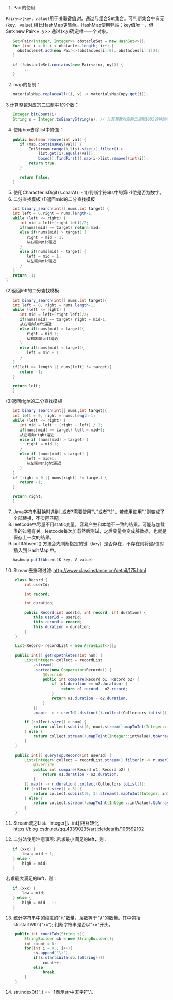 1. Pair的使用
   
`Pairy<>(key, value)`用于关联键值对。通过与组合Set集合。可判断集合中有无(key、value),相比HashMap更简单。HashMap使用弊端：key值唯一，但Set<new Pair<x, y>> 通过(x,y)确定唯一一个对象。
   
```java
   Set<Pair<Integer, Integer>> obstacleSet = new HashSet<>();
   for (int i = 0; i < obstacles.length; i++) {
     obstacleSet.add(new Pair<>(obstacles[i][0], obstacles[i][1]));
   }

   if (!obstacleSet.contains(new Pair<>(nx, ny))) {
        ...
   }
```

2. map的复制：
```java
   materialsMap.replaceAll((i, v) -> materialsMapCopy.get(i));
```

3.计算整数对应的二进制中1的个数：
   ```java
      Integer.bitCount(i)
      String s = Integer.toBinaryString(n); // 计算整数对应的二进制1001这种的字符串值
   ```
4. 使用box去除list中的值：
```java
   public boolean remove(int val) {
      if (map.containsKey(val)) {
          IntStream.range(0,list.size()).filter(i->
              list.get(i).equals(val)).
              boxed().findFirst().map(i->list.remove((int)i));
          return true;
      }

      return false;
   }
```
   
5. 使用Character.isDigit(s.charAt(i - 1))判断字符串s中的第i-1位是否为数字。
6. 二分查找模板
(1)返回mid的二分查找模板
```java
   int binary_search(int[] nums,int target) {
   int left = 0,right = nums.length-1;
   while (left <= right) {
      int mid = left+(right-left)/2;
      if(nums[mid] == target) return mid;
      else if(nums[mid] > target) {
         right = mid - 1;
         从右端向mid逼近
      }
      else if(nums[mid] < target) {
         left = mid + 1;
         从左端向mid逼近
      }
   }
   return -1;
}
```
(2)返回left的二分查找模板
```java
   int binary_search(int[] nums,int target){
   int left = 0, right = nums.length-1;
   while (left <= right) {
      int mid = left+(right-left)/2;
      if(nums[mid] == target) right = mid-1;
      从右端向left逼近
      else if(nums[mid] > target){
         right = mid-1;
         从右端向left逼近
      }
      else if(nums[mid] < target){
         left = mid + 1;
      }
   }
   if(left >= length || nums[left] != target){
      return -1;
   } 

   return left;
   }
```
(3)返回right的二分查找模板
```java
   int binary_search(int[] nums,int target){
   int left = 0, right = nums.length-1;
   while (left <= right) {
      int mid = left + (right - left) / 2;
      if(nums[mid] == target) left = mid+1;
      从左端向right逼近
      else if (nums[mid] > target) {
         right = mid-1;
      }
      else if (nums[mid] < target) {
         left = mid+1;
         从左端向right逼近
      }
   }
   if (right < 0 || nums[right] != target) {
      return -1;
   }

   return right;
   }
```

7. Java字符串替换时遇到 .或者?需要使用"\\."或者"\\?"。若使用使用"."则变成了全部替换，不实际匹配。
8. leetcode中尽量不用static变量。容易产生和本地不一致的结果。可能与加载类的过程有关。leetcode每次加载然后测试，之后变量会变成脏数据，也就是保存上一次的结果。
9. putIfAbsent() 方法会先判断指定的键（key）是否存在，不存在则将键/值对插入到 HashMap 中。
```java
   hashmap.putIfAbsent(K key, V value)
```

10. Stream去重和过滤:
    http://www.classinstance.cn/detail/175.html
```java
    class Record {
        int userId;

        int record;

        int duration;

        public Record(int userId, int record, int duration) {
            this.userId = userId;
            this.record = record;
            this.duration = duration;
        }
    }
    
    List<Record> recordList = new ArrayList<>();
    
    public int[] getTopAthletes(int num) {
        List<Integer> collect = recordList
            .stream()
            .sorted(new Comparator<Record>() {
                @Override
                public int compare(Record o1, Record o2) {
                    if (o1.duration == o2.duration) {
                        return o1.record - o2.record;
                    }
                    return o1.duration - o2.duration;
                }
            })
            .map(r -> r.userId).distinct().collect(Collectors.toList());

        if (collect.size() > num) {
            return collect.subList(0, num).stream().mapToInt(Integer::intValue).toArray();
        } else {
            return collect.stream().mapToInt(Integer::intValue).toArray();
        }
    }
    
    public int[] queryTop3Record(int userId) {
        List<Integer> collect = recordList.stream().filter(r -> r.userId == userId).sorted(new Comparator<Record>() {
            @Override
            public int compare(Record o1, Record o2) {
                return o1.duration - o2.duration;
            }
        }).map(r -> r.duration).collect(Collectors.toList());
        if (collect.size() > 3) {
            return collect.subList(0, 3).stream().mapToInt(Integer::intValue).toArray();
        } else {
            return collect.stream().mapToInt(Integer::intValue).toArray();
        }
    }    
```

11. Stream流之List、Integer[]、int[]相互转化
   https://blog.csdn.net/qq_43390235/article/details/106592102

12. 二分法使用注意事项: 若求最小满足的left，则：
```java
   if (xxx) {
       low = mid + 1;
   } else {
       high = mid;
   }
```

若求最大满足的left，则：
```java
   if (xxx) {
       low = mid;
   } else {
       high = mid - 1;
   }
```

13. 统计字符串中的缩进的"\t"数量，层数等于"\t"的数量。其中包括 str.startWIth("xx"); 判断字符串是否以"xx"开头。
```java
    public int countTab(String s){
        StringBuilder sb = new StringBuilder();
        int count = 0;
        for(int i = 0;; i++){
            sb.append("\t");
            if(s.startsWith(sb.toString()))
                count++;
            else
                break;
        }
    }
```

14. str.indexOf('.') == -1表示str中无字符'.'。
